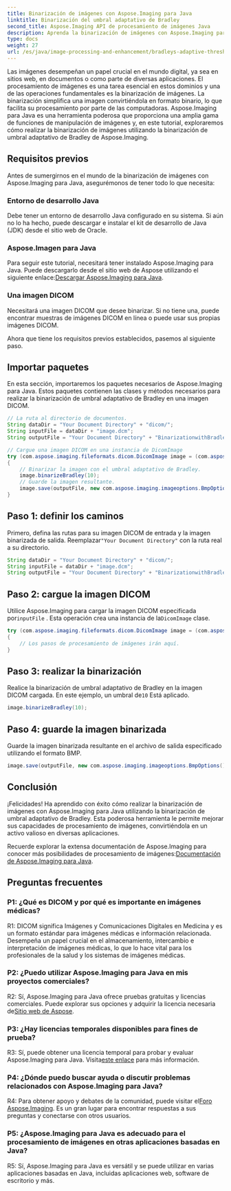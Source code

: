 ```yaml
---
title: Binarización de imágenes con Aspose.Imaging para Java
linktitle: Binarización del umbral adaptativo de Bradley
second_title: Aspose.Imaging API de procesamiento de imágenes Java
description: Aprenda la binarización de imágenes con Aspose.Imaging para Java. Transforme imágenes DICOM fácilmente. Explore una guía paso a paso con ejemplos de código.
type: docs
weight: 27
url: /es/java/image-processing-and-enhancement/bradleys-adaptive-threshold-binarization/
---
```

Las imágenes desempeñan un papel crucial en el mundo digital, ya sea en sitios web, en documentos o como parte de diversas aplicaciones. El procesamiento de imágenes es una tarea esencial en estos dominios y una de las operaciones fundamentales es la binarización de imágenes. La binarización simplifica una imagen convirtiéndola en formato binario, lo que facilita su procesamiento por parte de las computadoras. Aspose.Imaging para Java es una herramienta poderosa que proporciona una amplia gama de funciones de manipulación de imágenes y, en este tutorial, exploraremos cómo realizar la binarización de imágenes utilizando la binarización de umbral adaptativo de Bradley de Aspose.Imaging. 

## Requisitos previos

Antes de sumergirnos en el mundo de la binarización de imágenes con Aspose.Imaging para Java, asegurémonos de tener todo lo que necesita:

### Entorno de desarrollo Java

Debe tener un entorno de desarrollo Java configurado en su sistema. Si aún no lo ha hecho, puede descargar e instalar el kit de desarrollo de Java (JDK) desde el sitio web de Oracle.

### Aspose.Imagen para Java

Para seguir este tutorial, necesitará tener instalado Aspose.Imaging para Java. Puede descargarlo desde el sitio web de Aspose utilizando el siguiente enlace:[Descargar Aspose.Imaging para Java](https://releases.aspose.com/imaging/java/).

### Una imagen DICOM

Necesitará una imagen DICOM que desee binarizar. Si no tiene una, puede encontrar muestras de imágenes DICOM en línea o puede usar sus propias imágenes DICOM.

Ahora que tiene los requisitos previos establecidos, pasemos al siguiente paso.

## Importar paquetes

En esta sección, importaremos los paquetes necesarios de Aspose.Imaging para Java. Estos paquetes contienen las clases y métodos necesarios para realizar la binarización de umbral adaptativo de Bradley en una imagen DICOM.

```java
// La ruta al directorio de documentos.
String dataDir = "Your Document Directory" + "dicom/";
String inputFile = dataDir + "image.dcm";
String outputFile = "Your Document Directory" + "BinarizationwithBradleyAdaptiveThreshold_out.bmp";

// Cargue una imagen DICOM en una instancia de DicomImage
try (com.aspose.imaging.fileformats.dicom.DicomImage image = (com.aspose.imaging.fileformats.dicom.DicomImage) Image.load(inputFile))
{
    // Binarizar la imagen con el umbral adaptativo de Bradley.
    image.binarizeBradley(10);
    // Guarde la imagen resultante.
    image.save(outputFile, new com.aspose.imaging.imageoptions.BmpOptions());
}
```

## Paso 1: definir los caminos

 Primero, defina las rutas para su imagen DICOM de entrada y la imagen binarizada de salida. Reemplazar`"Your Document Directory"` con la ruta real a su directorio.

```java
String dataDir = "Your Document Directory" + "dicom/";
String inputFile = dataDir + "image.dcm";
String outputFile = "Your Document Directory" + "BinarizationwithBradleyAdaptiveThreshold_out.bmp";
```

## Paso 2: cargue la imagen DICOM

Utilice Aspose.Imaging para cargar la imagen DICOM especificada por`inputFile` . Esta operación crea una instancia de la`DicomImage` clase.

```java
try (com.aspose.imaging.fileformats.dicom.DicomImage image = (com.aspose.imaging.fileformats.dicom.DicomImage) Image.load(inputFile))
{
    // Los pasos de procesamiento de imágenes irán aquí.
}
```

## Paso 3: realizar la binarización

 Realice la binarización de umbral adaptativo de Bradley en la imagen DICOM cargada. En este ejemplo, un umbral de`10` Está aplicado.

```java
image.binarizeBradley(10);
```

## Paso 4: guarde la imagen binarizada

Guarde la imagen binarizada resultante en el archivo de salida especificado utilizando el formato BMP.

```java
image.save(outputFile, new com.aspose.imaging.imageoptions.BmpOptions());
```

## Conclusión

¡Felicidades! Ha aprendido con éxito cómo realizar la binarización de imágenes con Aspose.Imaging para Java utilizando la binarización de umbral adaptativo de Bradley. Esta poderosa herramienta le permite mejorar sus capacidades de procesamiento de imágenes, convirtiéndola en un activo valioso en diversas aplicaciones.

 Recuerde explorar la extensa documentación de Aspose.Imaging para conocer más posibilidades de procesamiento de imágenes:[Documentación de Aspose.Imaging para Java](https://reference.aspose.com/imaging/java/).

## Preguntas frecuentes

### P1: ¿Qué es DICOM y por qué es importante en imágenes médicas?

R1: DICOM significa Imágenes y Comunicaciones Digitales en Medicina y es un formato estándar para imágenes médicas e información relacionada. Desempeña un papel crucial en el almacenamiento, intercambio e interpretación de imágenes médicas, lo que lo hace vital para los profesionales de la salud y los sistemas de imágenes médicas.

### P2: ¿Puedo utilizar Aspose.Imaging para Java en mis proyectos comerciales?

 R2: Sí, Aspose.Imaging para Java ofrece pruebas gratuitas y licencias comerciales. Puede explorar sus opciones y adquirir la licencia necesaria de[Sitio web de Aspose](https://purchase.aspose.com/buy).

### P3: ¿Hay licencias temporales disponibles para fines de prueba?

 R3: Sí, puede obtener una licencia temporal para probar y evaluar Aspose.Imaging para Java. Visita[este enlace](https://purchase.aspose.com/temporary-license/) para más información.

### P4: ¿Dónde puedo buscar ayuda o discutir problemas relacionados con Aspose.Imaging para Java?

 R4: Para obtener apoyo y debates de la comunidad, puede visitar el[Foro Aspose.Imaging](https://forum.aspose.com/). Es un gran lugar para encontrar respuestas a sus preguntas y conectarse con otros usuarios.

### P5: ¿Aspose.Imaging para Java es adecuado para el procesamiento de imágenes en otras aplicaciones basadas en Java?

R5: Sí, Aspose.Imaging para Java es versátil y se puede utilizar en varias aplicaciones basadas en Java, incluidas aplicaciones web, software de escritorio y más.